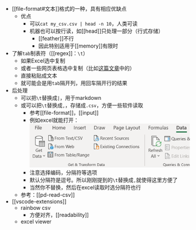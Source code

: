- [[file-format#文本]]格式的一种，具有相应优缺点
  - 优点
    - 可以`cat my_csv.csv | head -n 10`，人类可读
    - 机器也可以按行读，如[[head]]只处理一部分（行式存储）
      - [[feather]]不行
      - 因此特别适用于[[memory]]有限时
- 了解`tab`制表符（[[regex]]：`\t`）
  - 如果Excel选中复制
  - 或者一些网页表格选中复制（比如[这篇文章](https://wires.onlinelibrary.wiley.com/doi/full/10.1002/wcms.1608#:~:text=Generative%20models%20offer%20a%20promising,that%20will%20satisfy%20those%20properties%3F)中的）
  - 直接粘贴成文本
  - 就可能会是用`tab`隔开列，用回车隔开行的结果
- 后处理
  - 可以把`\t`替换成`|`，用于markdown
  - 或可以把`\t`替换成`,`，存储成`.csv`，方便一些软件读取
    - 参考[[file-format]]，[[input]]
    - 例如excel就能打开：![](from-csv.png)
    - 注意选择编码，分隔符等选项
    - 默认分隔符是逗号。所以刚刚提到的`\t`替换成`,`就使得这里方便了
    - 当然你不替换，然后在excel读取时选分隔符也行
  - 参考：[[pd-read-csv]]
- [[vscode-extensions]]
  - rainbow csv
    - 方便对齐，[[readability]]
  - excel viewer